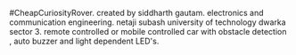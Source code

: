 #CheapCuriosityRover.
created by siddharth gautam.
electronics and communication engineering.
netaji subash university of technology dwarka sector 3.
remote controlled or mobile controlled car with obstacle detection , auto buzzer and light dependent LED's.
